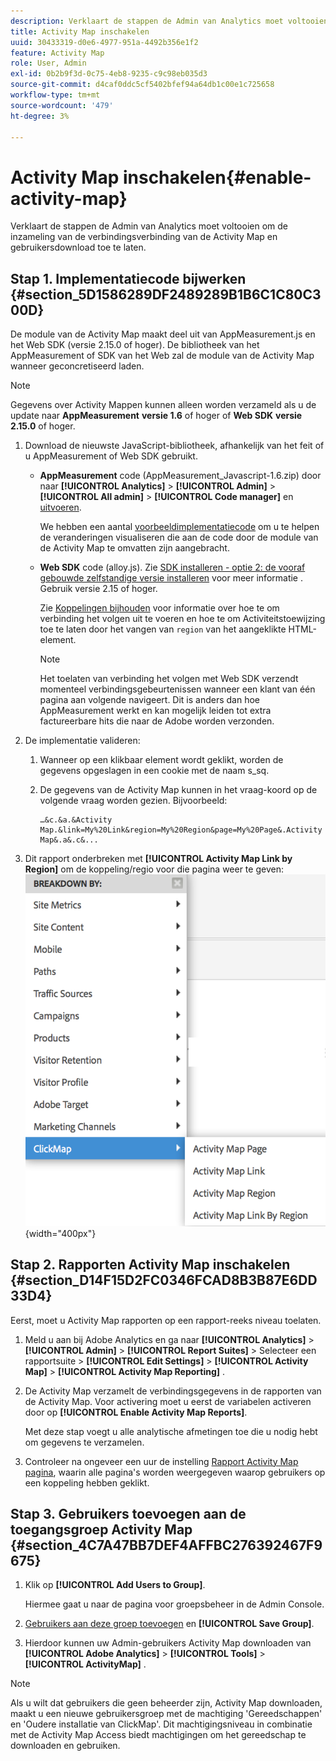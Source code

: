 ```yaml
---
description: Verklaart de stappen de Admin van Analytics moet voltooien om de inzameling van de verbindingsverbinding van de Activity Map en gebruikersdownload toe te laten.
title: Activity Map inschakelen
uuid: 30433319-d0e6-4977-951a-4492b356e1f2
feature: Activity Map
role: User, Admin
exl-id: 0b2b9f3d-0c75-4eb8-9235-c9c98eb035d3
source-git-commit: d4caf0ddc5cf5402bfef94a64db1c00e1c725658
workflow-type: tm+mt
source-wordcount: '479'
ht-degree: 3%

---
```


# Activity Map inschakelen{#enable-activity-map}

Verklaart de stappen de Admin van Analytics moet voltooien om de inzameling van de verbindingsverbinding van de Activity Map en gebruikersdownload toe te laten.

## Stap 1. Implementatiecode bijwerken {#section_5D1586289DF2489289B1B6C1C80C300D}

De module van de Activity Map maakt deel uit van AppMeasurement.js en het Web SDK (versie 2.15.0 of hoger).
De bibliotheek van het AppMeasurement of SDK van het Web zal de module van de Activity Map wanneer geconcretiseerd laden.

>[!NOTE]
>
>Gegevens over Activity Mappen kunnen alleen worden verzameld als u de update naar **AppMeasurement** **versie 1.6** of hoger of **Web SDK** **versie 2.15.0** of hoger.


1. Download de nieuwste JavaScript-bibliotheek, afhankelijk van het feit of u AppMeasurement of Web SDK gebruikt.

   - **AppMeasurement** code (AppMeasurement_Javascript-1.6.zip) door naar  **[!UICONTROL Analytics]** > **[!UICONTROL Admin]** > **[!UICONTROL All admin]** > **[!UICONTROL Code manager]** en [uitvoeren](https://experienceleague.adobe.com/docs/analytics/implementation/js/overview.html).

     We hebben een aantal [voorbeeldimplementatiecode](/help/analyze/activity-map/activitymap-getting-started/activitymap-getting-started-admins/activitymap-sample-implementation-code.md) om u te helpen de veranderingen visualiseren die aan de code door de module van de Activity Map te omvatten zijn aangebracht.

   - **Web SDK** code (alloy.js). Zie [SDK installeren - optie 2: de vooraf gebouwde zelfstandige versie installeren](https://experienceleague.adobe.com/docs/experience-platform/edge/fundamentals/installing-the-sdk.html?lang=en#option-2%3A-installing-the-prebuilt-standalone-version) voor meer informatie . Gebruik versie 2.15 of hoger.

     Zie [Koppelingen bijhouden](https://experienceleague.adobe.com/docs/experience-platform/edge/data-collection/track-links.html) voor informatie over hoe te om verbinding het volgen uit te voeren en hoe te om Activiteitstoewijzing toe te laten door het vangen van `region` van het aangeklikte HTML-element.

     >[!NOTE]
     >
     >Het toelaten van verbinding het volgen met Web SDK verzendt momenteel verbindingsgebeurtenissen wanneer een klant van één pagina aan volgende navigeert. Dit is anders dan hoe AppMeasurement werkt en kan mogelijk leiden tot extra factureerbare hits die naar de Adobe worden verzonden.


1. De implementatie valideren:

   1. Wanneer op een klikbaar element wordt geklikt, worden de gegevens opgeslagen in een cookie met de naam s_sq.
   1. De gegevens van de Activity Map kunnen in het vraag-koord op de volgende vraag worden gezien. Bijvoorbeeld:

      ```
      …&c.&a.&Activity Map.&link=My%20Link&region=My%20Region&page=My%20Page&.Activity Map&.a&.c&...
      ```

1. Dit rapport onderbreken met **[!UICONTROL Activity Map Link by Region]** om de koppeling/regio voor die pagina weer te geven:  ![](assets/am_breakdown.png){width="400px"}

## Stap 2. Rapporten Activity Map inschakelen {#section_D14F15D2FC0346FCAD8B3B87E6DD33D4}

Eerst, moet u Activity Map rapporten op een rapport-reeks niveau toelaten.

1. Meld u aan bij Adobe Analytics en ga naar  **[!UICONTROL Analytics]** > **[!UICONTROL Admin]** > **[!UICONTROL Report Suites]** > Selecteer een rapportsuite > **[!UICONTROL Edit Settings]** > **[!UICONTROL Activity Map]** > **[!UICONTROL Activity Map Reporting]** .
1. De Activity Map verzamelt de verbindingsgegevens in de rapporten van de Activity Map. Voor activering moet u eerst de variabelen activeren door op **[!UICONTROL Enable Activity Map Reports]**.

   Met deze stap voegt u alle analytische afmetingen toe die u nodig hebt om gegevens te verzamelen.

1. Controleer na ongeveer een uur de instelling [Rapport Activity Map pagina](/help/analyze/activity-map/activitymap-reporting-analytics.md), waarin alle pagina&#39;s worden weergegeven waarop gebruikers op een koppeling hebben geklikt.

## Stap 3. Gebruikers toevoegen aan de toegangsgroep Activity Map {#section_4C7A47BB7DEF4AFFBC276392467F9675}

1. Klik op **[!UICONTROL Add Users to Group]**.

   Hiermee gaat u naar de pagina voor groepsbeheer in de Admin Console.

1. [Gebruikers aan deze groep toevoegen](https://experienceleague.adobe.com/docs/analytics/admin/user-product-management/user-groups/groups.html) en **[!UICONTROL Save Group]**.

1. Hierdoor kunnen uw Admin-gebruikers Activity Map downloaden van  **[!UICONTROL Adobe Analytics]** > **[!UICONTROL Tools]** > **[!UICONTROL ActivityMap]** .

>[!NOTE]
>
>Als u wilt dat gebruikers die geen beheerder zijn, Activity Map downloaden, maakt u een nieuwe gebruikersgroep met de machtiging &#39;Gereedschappen&#39; en &#39;Oudere installatie van ClickMap&#39;. Dit machtigingsniveau in combinatie met de Activity Map Access biedt machtigingen om het gereedschap te downloaden en gebruiken.
